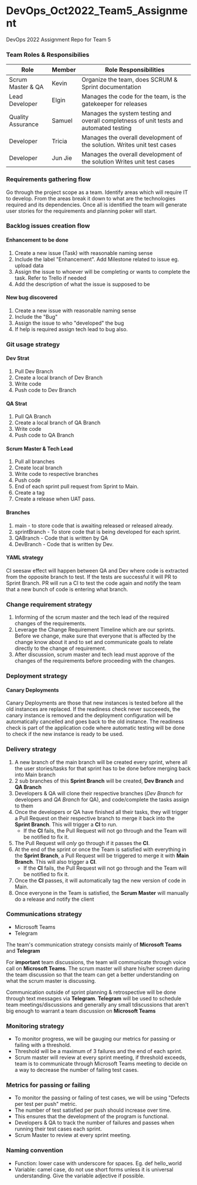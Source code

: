 # DevOps_Oct2022_Team5_Assignment
DevOps 2022 Assignment Repo for Team 5

### Team Roles & Responsibilies
|Role|Member|Role Responsibilities|
--- | --- | ---|
|Scrum Master & QA|Kevin|Organize the team, does SCRUM & Sprint documentation|
|Lead Developer|Elgin|Manages the code for the team, is the gatekeeper for releases|
|Quality Assurance|Samuel|Manages the system testing and overall completness of unit tests and automated testing|
|Developer|Tricia|Manages the overall development of the solution. Writes unit test cases|
|Developer|Jun Jie|Manages the overall development of the solution Writes unit test cases|

### Requirements gathering flow
Go through the project scope as a team. Identify areas which will require IT to develop. From the areas break it down to what are the technologies required and its dependencies. Once all is identified the team will generate user stories for the requirements and planning poker will start.
### Backlog issues creation flow
#### Enhancement to be done
1. Create a new issue (Task) with reasonable naming sense
2. Include the label "Enhancement". Add Milestone related to issue eg. upload data
3. Assign the issue to whoever will be completing or wants to complete the task. Refer to Trello if needed
4. Add the description of what the issue is supposed to be
#### New bug discovered
1. Create a new issue with reasonable naming sense
2. Include the "Bug"
3. Assign the issue to who "developed" the bug
4. If help is required assign tech lead to bug also.
### Git usage strategy
#### Dev Strat
1. Pull Dev Branch
2. Create a local branch of Dev Branch
3. Write code 
4. Push code to Dev Branch
#### QA Strat
1. Pull QA Branch
2. Create a local branch of QA Branch
3. Write code 
4. Push code to QA Branch
#### Scrum Master & Tech Lead
1. Pull all branches
2. Create local branch
3. Write code to respective branches
4. Push code
5. End of each sprint pull request from Sprint to Main. 
6. Create a tag
7. Create a release when UAT pass.
#### Branches
1. main - to store code that is awaiting released or released already.
2. sprintBranch - To store code that is being developed for each sprint.
3. QABranch - Code that is written by QA
4. DevBranch - Code that is written by Dev.
#### YAML strategy
CI seesaw effect will happen between QA and Dev where code is extracted from the opposite branch to test. If the tests are successful it will PR to Sprint Branch.
PR will run a CI to test the code again and notify the team that a new bunch of code is entering what branch.

### Change requirement strategy
1. Informing of the scrum master and the tech lead of the required changes of the requirements.
3. Leverage the Change Requirement Timeline which are our sprints. Before we change, make sure that everyone that is affected by the change know about it and to set and communicate goals to relate directly to the change of requirement.
4. After discussion, scrum master and tech lead must approve of the changes of the requirements before proceeding with the changes.

### Deployment strategy
#### Canary Deployments
Canary Deployments are those that new instances is tested before all the old instances are replaced. If the readiness check never succeeeds, the canary instance is removed and the deployment configuration will be automatically cancelled and goes back to the old instance. The readiness check is part of the application code where automatic testing will be done to check if the new instance is ready to be used.
### Delivery strategy
1. A new branch of the main branch will be created every sprint, where all the user stories/tasks for that sprint has to be done before merging back into Main branch
2. 2 sub branches of this **Sprint Branch** will be created, **Dev Branch** and **QA Branch**
3. Developers & QA will clone their respective branches (*Dev Branch* for developers and *QA Branch* for QA), and code/complete the tasks assign to them
4. Once the developers or QA have finished all their tasks, they will trigger a Pull Request on their respective branch to merge it back into the **Sprint Branch**. This will trigger a **CI** to run.
   - If the **CI** fails, the Pull Request will not go through and the Team will be notified to fix it.
6. The Pull Request will *only* go through if it passes the **CI**.
7. At the end of the sprint or once the Team is satisfied with everything in the **Sprint Branch**, a Pull Request will be triggered to merge it with **Main Branch**. This will also trigger a **CI**.
   - If the **CI** fails, the Pull Request will not go through and the Team will be notified to fix it.
8. Once the **CI** passes, it will automatically tag the new version of code in Main.
9. Once everyone in the Team is satisfied, the **Scrum Master** will manually do a release and notify the client
### Communications strategy
- Microsoft Teams
- Telegram

The team's communication strategy consists mainly of **Microsoft Teams** and **Telegram**

For **important** team discussions, the team will communicate through voice call on **Microsoft Teams**. The scrum master will share his/her screen during the team discussion so that the team can get a better understanding on what the scrum master is discussing.

Communication outside of sprint planning & retrospective will be done through text messages via **Telegram**. **Telegram** will be used to schedule team meetings/discussions and generally any small tdiscussions that aren't big enough to warrant a team discussion on **Microsoft Teams**
### Monitoring strategy
- To monitor progress, we will be gauging our metrics for passing or failing with a threshold.
- Threshold will be a maximum of 3 failures and the end of each sprint.
- Scrum master will review at every sprint meeting, if threshold exceeds, team is to communicate through Microsoft Teams meeting to decide on a way to decrease the number of failing test cases.

### Metrics for passing or failing
- To monitor the passing or failing of test cases, we will be using "Defects per test per push" metric.
- The number of test satisfied per push should increase over time.
- This ensures that the development of the program is functional.
- Developers & QA to track the number of failures and passes when running their test cases each sprint.
- Scrum Master to review at every sprint meeting.

### Naming convention
- Function: lower case with underscore for spaces. Eg. def hello_world
- Variable: camel case, do not use short forms unless it is universal understanding. Give the variable adjective if possible.
